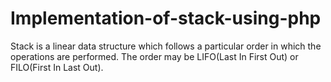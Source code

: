 # Implementation-of-stack-using-php
Stack is a linear data structure which follows a particular order in which the operations are performed.
The order may be LIFO(Last In First Out) or FILO(First In Last Out).
